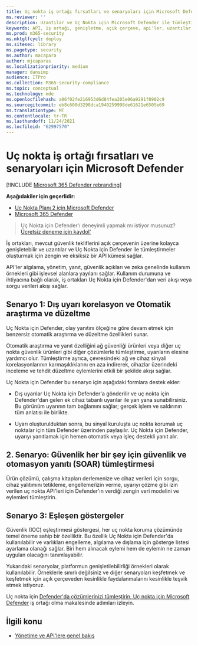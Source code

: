 ```yaml
---
title: Uç nokta iş ortağı fırsatları ve senaryoları için Microsoft Defender
ms.reviewer: ''
description: Uzantılar ve Uç Nokta için Microsoft Defender ile tümleştirmeler oluşturmak için açık çerçevenin ve zengin API'ler kümesi üzerinde mevcut güvenlik tekliflerini genişletmeyi öğrenin
keywords: API, iş ortağı, genişletme, açık çerçeve, api'ler, uzantılar, tümleştirmeler, algılama, yönetim, yanıt, güvenlik açıkları, zeka
ms.prod: m365-security
ms.mktglfcycl: deploy
ms.sitesec: library
ms.pagetype: security
ms.author: macapara
author: mjcaparas
ms.localizationpriority: medium
manager: dansimp
audience: ITPro
ms.collection: M365-security-compliance
ms.topic: conceptual
ms.technology: mde
ms.openlocfilehash: a06f02fe216953d6d84fea205e06a9291f8902c9
ms.sourcegitcommit: eb8c600d3298dca1940259998de61621e6505e69
ms.translationtype: MT
ms.contentlocale: tr-TR
ms.lasthandoff: 11/24/2021
ms.locfileid: "62997570"
---
```

# <a name="microsoft-defender-for-endpoint-partner-opportunities-and-scenarios"></a>Uç nokta iş ortağı fırsatları ve senaryoları için Microsoft Defender

[!INCLUDE [Microsoft 365 Defender rebranding](../../includes/microsoft-defender.md)]

**Aşağıdakiler için geçerlidir:**
- [Uç Nokta Planı 2 için Microsoft Defender](https://go.microsoft.com/fwlink/p/?linkid=2154037)
- [Microsoft 365 Defender](https://go.microsoft.com/fwlink/?linkid=2118804)


> Uç Nokta için Defender'ı deneyimli yapmak mı istiyor musunuz? [Ücretsiz deneme için kaydol'](https://signup.microsoft.com/create-account/signup?products=7f379fee-c4f9-4278-b0a1-e4c8c2fcdf7e&ru=https://aka.ms/MDEp2OpenTrial?ocid=docs-wdatp-exposedapis-abovefoldlink)


İş ortakları, mevcut güvenlik tekliflerini açık çerçevenin üzerine kolayca genişletebilir ve uzantılar ve Uç Nokta için Defender ile tümleştirmeler oluşturmak için zengin ve eksiksiz bir API kümesi sağlar. 

API'ler algılama, yönetim, yanıt, güvenlik açıkları ve zeka genelinde kullanım örnekleri gibi işlevsel alanlara yayılanı sağlar. Kullanım durumuna ve ihtiyacına bağlı olarak, iş ortakları Uç Nokta için Defender'dan veri akışı veya sorgu verileri akışı sağlar. 


## <a name="scenario-1-external-alert-correlation-and-automated-investigation-and-remediation"></a>Senaryo 1: Dış uyarı korelasyon ve Otomatik araştırma ve düzeltme
Uç Nokta için Defender, olay yanıtını ölçeğine göre devam etmek için benzersiz otomatik araştırma ve düzeltme özellikleri sunar. 

Otomatik araştırma ve yanıt özelliğini ağ güvenliği ürünleri veya diğer uç nokta güvenlik ürünleri gibi diğer çözümlerle tümleştirme, uyarıların elesine yardımcı olur. Tümleştirme ayrıca, çevresindeki ağ ve cihaz sinyali korelasyonlarının karmaşıklıklarını en aza indirerek, cihazlar üzerindeki inceleme ve tehdit düzeltme eylemlerini etkili bir şekilde akışı sağlar.

Uç Nokta için Defender bu senaryo için aşağıdaki formlara destek ekler:

- Dış uyarılar Uç Nokta için Defender'a gönderilir ve uç nokta için Defender'dan gelen ek cihaz tabanlı uyarılar ile yan yana sunabilirsiniz. Bu görünüm uyarının tam bağlamını sağlar; gerçek işlem ve saldırının tüm anlatısı ile birlikte.

- Uyarı oluşturulduktan sonra, bu sinyal kuruluşta uç nokta korumalı uç noktalar için tüm Defender üzerinden paylaşılır. Uç Nokta için Defender, uyarıyı yanıtlamak için hemen otomatik veya işleç destekli yanıt alır.

## <a name="scenario-2-security-orchestration-and-automation-response-soar-integration"></a>2. Senaryo: Güvenlik her bir şey için güvenlik ve otomasyon yanıtı (SOAR) tümleştirmesi
Ürün çözümü, çalışma kitapları derlemenize ve cihaz verileri için sorgu, cihaz yalıtımını tetikleme, engelleme/izin verme, uyarıyı çözme gibi izin verilen uç nokta API'leri için Defender'ın verdiği zengin veri modelini ve eylemleri tümleştirin.

## <a name="scenario-3-indicators-matching"></a>Senaryo 3: Eşleşen göstergeler 
Güvenlik (IOC) eşleştirmesi göstergesi, her uç nokta koruma çözümünde temel öneme sahip bir özelliktir. Bu özellik Uç Nokta için Defender'da kullanılabilir ve varlıkları engelleme, algılama ve dışlama için gösterge listesi ayarlama olanağı sağlar. Biri hem alınacak eylemi hem de eylemin ne zaman uygulan olacağını tanımlayabilir.

Yukarıdaki senaryolar, platformun genişletilebilirliği örnekleri olarak kullanılabilir. Örneklerle sınırlı değilsiniz ve diğer senaryoları keşfetmek ve keşfetmek için açık çerçeveden kesinlikle faydalanmalarını kesinlikle teşvik etmek istiyoruz.

Uç nokta için [Defender'da çözümlerinizi tümleştirin, Uç nokta için Microsoft Defender](get-started-partner-integration.md) iş ortağı olma makalesinde adımları izleyin.

## <a name="related-topic"></a>İlgili konu
- [Yönetime ve API'lere genel bakış](management-apis.md)
